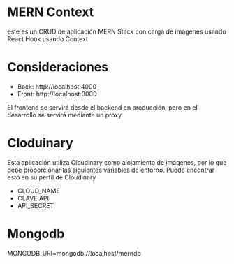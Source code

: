 # MERN Context
este es un CRUD de aplicación MERN Stack con carga de imágenes usando React Hook usando Context

# Consideraciones
- Back: http://localhost:4000
- Front: http://localhost:3000

El frontend se servirá desde el backend en producción, pero en el desarrollo se servirá mediante un proxy

# Cloduinary
Esta aplicación utiliza Cloudinary como alojamiento de imágenes, por lo que debe proporcionar las siguientes variables de entorno. Puede encontrar esto en su perfil de Cloudinary

- CLOUD_NAME
- CLAVE API
- API_SECRET

# Mongodb
MONGODB_URI=mongodb://localhost/merndb
